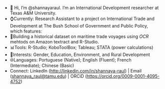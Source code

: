 - 👋 Hi, I’m @shannayaraul. I’m an International Development researcher at Texas A&M University.
- ⌚Currently: Research Assistant to a project on International Trade and Development at The Bush School of Government and Public Policy, which features:
-   🎯Building a historical dataset on maritime trade voyages using *OCR* mehtods on Amazon textract and R-Studio.
-  📊Tools: R-Studio; KoboToolBox; Tableau; STATA (power calculations)
-  🌱Interests: Gender, Education, Environment, and Rural Development  
-  🌐Languages: Portuguese (Native); English (Fluent); French (Intermediate); Chinese (Basic)
- Connect: LinkedIn (http://linkedin.com/in/shannaya-raul) | Email (shannaya_raul@tamu.edu) | ORCiD (https://orcid.org/0009-0001-4095-4752)
<!---
shannayaraul/shannayaraul is a ✨ special ✨ repository because its `README.md` (this file) appears on your GitHub profile.
You can click the Preview link to take a look at your changes.
--->
